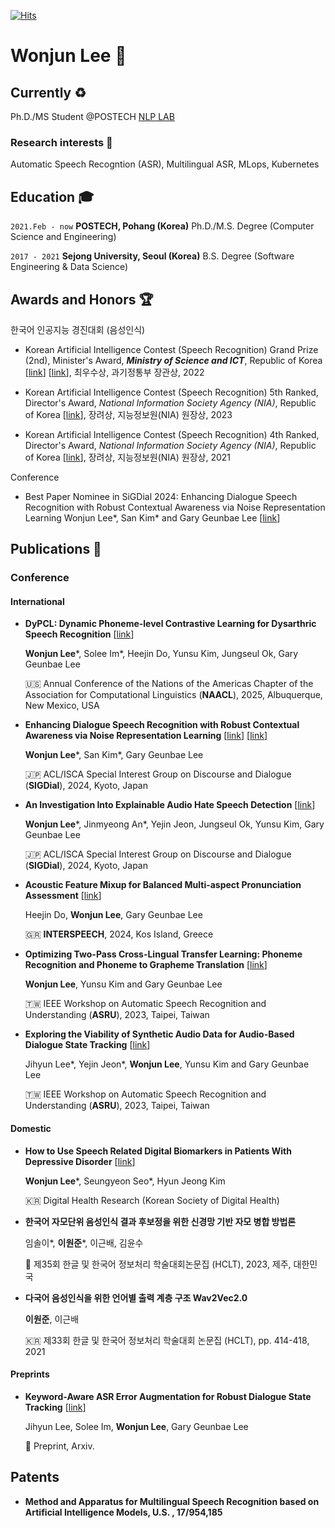 
[![Hits](https://hits.seeyoufarm.com/api/count/incr/badge.svg?url=https%3A%2F%2Fgithub.com%2F21jun&count_bg=%23364AB2&title_bg=%23272727&icon=github.svg&icon_color=%23FFFFFF&title=hits&edge_flat=true)](https://hits.seeyoufarm.com)
<!--
**21jun/21jun** is a ✨ _special_ ✨ repository because its `README.md` (this file) appears on your GitHub profile.

Here are some ideas to get you started:

- 🔭 I’m currently working on ...
- 🌱 I’m currently learning ...
- 👯 I’m looking to collaborate on ...
- 🤔 I’m looking for help with ...
- 💬 Ask me about ...
- 📫 How to reach me: ...
- 😄 Pronouns: ...
- ⚡ Fun fact: ...
-->
# Wonjun Lee 🌊


## Currently ♻️

Ph.D./MS Student @POSTECH <a href="https://nlp.postech.ac.kr">NLP LAB</a>


### Research interests 🎯

Automatic Speech Recogntion (ASR), Multilingual ASR, MLops, Kubernetes

## Education 🎓


`2021.Feb - now`
__POSTECH, Pohang (Korea)__
Ph.D./M.S. Degree (Computer Science and Engineering)


`2017 - 2021`
__Sejong University, Seoul (Korea)__
B.S. Degree (Software Engineering & Data Science)




## Awards and Honors 🏆

한국어 인공지능 경진대회 (음성인식)

- Korean Artificial Intelligence Contest (Speech Recognition) Grand Prize (2nd), Minister's Award, ***Ministry of Science and ICT***, Republic of Korea [<a href="https://youtu.be/yVD7zkpwxDo">link</a>]  [<a href="https://www.aitimes.kr/news/articleView.html?idxno=26202">link</a>], 최우수상, 과기정통부 장관상, 2022

- Korean Artificial Intelligence Contest (Speech Recognition) 5th Ranked, Director's Award, *National Information Society Agency (NIA)*, Republic of Korea
[<a href="https://competition.aihub.or.kr/notice/noticeDetail/101">link</a>], 장려상, 지능정보원(NIA) 원장상, 2023

- Korean Artificial Intelligence Contest (Speech Recognition) 4th Ranked, Director's Award, *National Information Society Agency (NIA)*, Republic of Korea [<a href="https://m.etnews.com/20211216000213?obj=Tzo4OiJzdGRDbGFzcyI6Mjp7czo3OiJyZWZlcmVyIjtOO3M6NzoiZm9yd2FyZCI7czoxMzoid2ViIHRvIG1vYmlsZSI7fQ%3D%3D">link</a>], 장려상, 지능정보원(NIA) 원장상, 2021


Conference

- Best Paper Nominee in SiGDial 2024: Enhancing Dialogue Speech Recognition with Robust Contextual Awareness via Noise Representation Learning
  Wonjun Lee*, San Kim* and Gary Geunbae Lee [<a href="https://2024.sigdial.org/award/">link</a>]



## Publications 📜

### Conference 

#### International

- __DyPCL: Dynamic Phoneme-level Contrastive Learning for Dysarthric Speech Recognition__ [<a href="https://arxiv.org/pdf/2501.19010">link</a>]

  **Wonjun Lee***, Solee Im*, Heejin Do, Yunsu Kim, Jungseul Ok, Gary Geunbae Lee

  🇺🇸 Annual Conference of the Nations of the Americas Chapter of the Association for Computational Linguistics (**NAACL**), 2025, Albuquerque, New Mexico, USA 


- __Enhancing Dialogue Speech Recognition with Robust Contextual Awareness via Noise Representation Learning__  [<a href="https://aclanthology.org/2024.sigdial-1.30/">link</a>] [<a href="https://2024.sigdial.org/award/">link</a>]

  **Wonjun Lee***, San Kim*, Gary Geunbae Lee
  
  🇯🇵 ACL/ISCA Special Interest Group on Discourse and Dialogue (**SIGDial**), 2024, Kyoto, Japan
  

- __An Investigation Into Explainable Audio Hate Speech Detection__  [<a href="https://aclanthology.org/2024.sigdial-1.45/">link</a>] 

  **Wonjun Lee***, Jinmyeong An*, Yejin Jeon, Jungseul Ok, Yunsu Kim, Gary Geunbae Lee

  🇯🇵 ACL/ISCA Special Interest Group on Discourse and Dialogue (**SIGDial**), 2024, Kyoto, Japan
  
- __Acoustic Feature Mixup for Balanced Multi-aspect Pronunciation Assessment__  [<a href="https://arxiv.org/abs/2406.15723">link</a>]

  Heejin Do, **Wonjun Lee**, Gary Geunbae Lee

  🇬🇷 **INTERSPEECH**, 2024, Kos Island, Greece

- __Optimizing Two-Pass Cross-Lingual Transfer Learning: Phoneme Recognition and Phoneme to Grapheme Translation__  [<a href="https://arxiv.org/abs/2312.03312">link</a>]

  **Wonjun Lee**, Yunsu Kim and Gary Geunbae Lee

  🇹🇼 IEEE Workshop on Automatic Speech Recognition and Understanding (**ASRU**), 2023, Taipei, Taiwan


- __Exploring the Viability of Synthetic Audio Data for Audio-Based Dialogue State Tracking__ [<a href="https://arxiv.org/abs/2312.01842">link</a>]

  Jihyun Lee*, Yejin Jeon*, **Wonjun Lee**, Yunsu Kim and Gary Geunbae Lee

  🇹🇼 IEEE Workshop on Automatic Speech Recognition and Understanding (**ASRU**), 2023, Taipei, Taiwan




#### Domestic
- __How to Use Speech Related Digital Biomarkers in Patients With Depressive Disorder__ [<a href="https://e-dhr.org/DOIx.php?id=10.61499/dhr.2024.2.e2">link</a>]

  **Wonjun Lee***, Seungyeon Seo*, Hyun Jeong Kim

  🇰🇷 Digital Health Research (Korean Society of Digital Health)

- __한국어 자모단위 음성인식 결과 후보정을 위한 신경망 기반 자모 병합 방법론__

  임솔이*, **이원준***, 이근배, 김윤수
  
  🍊 제35회 한글 및 한국어 정보처리 학술대회논문집 (HCLT), 2023, 제주, 대한민국

- __다국어 음성인식을 위한 언어별 출력 계층 구조 Wav2Vec2.0__

  **이원준**, 이근배

  🇰🇷 제33회 한글 및 한국어 정보처리 학술대회 논문집 (HCLT), pp. 414-418, 2021


#### Preprints

- __Keyword-Aware ASR Error Augmentation for Robust Dialogue State Tracking__ [<a href="https://arxiv.org/abs/2409.06263">link</a>]

  Jihyun Lee, Solee Im, **Wonjun Lee**, Gary Geunbae Lee

  📄 Preprint, Arxiv.

## Patents

- __Method and Apparatus for Multilingual Speech Recognition based on Artificial Intelligence Models, U.S. , 17/954,185__

<!-- ### Footer

Last updated: May 2013 -->


